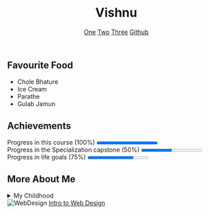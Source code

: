 <!DOCTYPE html>
<html lang="en">
<head>
    <meta charset="UTF-8">
    <meta name="viewport" content="width=device-width, initial-scale=1.0">
    <title>Final Project</title>
</head>
<body>
<header>
    <h1>Vishnu</h1>
    <nav>
        <a href="www.google.co.in">One</a>
        <a href="https://www.youtube.com/">Two</a>
        <a href="https://in.yahoo.com/">Three</a>
        <a href="https://github.com/">Github</a>
    </nav>
</header>
<section>
    <h2>Favourite Food</h2>
    <ul>
        <li> Chole Bhature</li>
        <li> Ice Cream</li>
        <li> Parathe</li>
        <li> Gulab Jamun</li>
    </ul>
</section>
<section>
    <h2>Achievements</h2>
    Progress in this course (100%)
    <progress value="100" max="100"></progress>
    <br>
    Progress in the Specialization capstone (50%)
    <progress value="50" max="100"></progress>
    <br>
    Progress in life goals (75%)
    <progress value="75" max="100"></progress>

</section>
<section>
    <h2>More About Me</h2>
    <details>
        <summary>My Childhood</summary>I am from theni, Tamilnadu.
    </details>
</section>
<footer>
    <img src="http://www.intro-webdesign.com/images/newlogo.png" alt="WebDesign">
    <a href="http://www.intro-webdesign.com/">Intro to Web Design</a>
</footer>
    
</body>
</html>
